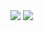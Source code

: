 <img align="center" src="https://github-readme-stats-jaimeib.vercel.app/api?username=jaimeib&count_private=true&show_icons=true&theme=github_dark&hide_border=true&include_all_commits=true&custom_title=Jaime%20Iglesias%20GitHub%20Stats&rank_icon=github&show=prs_merged"/> <img align="center" src="https://github-readme-stats-jaimeib.vercel.app/api/top-langs/?username=jaimeib&theme=github_dark&langs_count=14&layout=compact&hide_border=true&hide_title=true"/>
